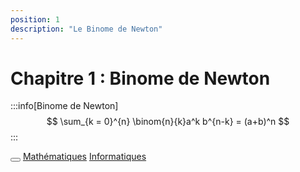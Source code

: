 ```yaml
---
position: 1
description: "Le Binome de Newton"
---
```


# Chapitre 1 : Binome de Newton

:::info[Binome de Newton]
$$
\sum_{k = 0}^{n} \binom{n}{k}a^k b^{n-k} = (a+b)^n
$$
:::

<div class="navbar__inner">
    <div class="navbar__items">
        <button aria-label="Ouvrir/fermer la barre de navigation"
            aria-expanded="false" class="navbar__toggle clean-btn" type="button"></button>
            <a class="navbar__item navbar__link"
                href="/docs/category/ensemble-des-chapitres">Mathématiques</a>
            <a class="navbar__item navbar__link"
                href="/docs/category/ensemble-des-chapitres-1">Informatiques</a>
    </div>
</div>